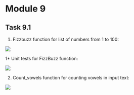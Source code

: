 # Module 9 

## Task 9.1

1) Fizzbuzz function for list of numbers from 1 to 100:

<img src="https://github.com/Yuliia-Sadoma/DevOps_online_Kyiv_2020Q42021Q1/blob/main/m9/task9.1/images/1.PNG?raw=true">

1* Unit tests for FizzBuzz function:

<img src="https://github.com/Yuliia-Sadoma/DevOps_online_Kyiv_2020Q42021Q1/blob/main/m9/task9.1/images/2.PNG?raw=true">

2) Count_vowels function for counting vowels in input text:

<img src="https://github.com/Yuliia-Sadoma/DevOps_online_Kyiv_2020Q42021Q1/blob/main/m9/task9.1/images/3.PNG?raw=true">
